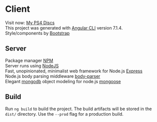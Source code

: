 # Client

Visit now: [My PS4 Discs](http://donrenat.tk:8080)  
This project was generated with [Angular CLI](https://github.com/angular/angular-cli) version 7.1.4.  
Style/components by [Bootstrap](https://getbootstrap.com/)   


## Server

Package manager [NPM](https://www.npmjs.com/)  
Server runs using [NodeJS](https://nodejs.org/en/)  
Fast, unopinionated, minimalist web framework for Node.js [Express](https://expressjs.com/)  
Node.js body parsing middleware [body-parser](https://github.com/expressjs/body-parser)  
Elegant [mongodb](https://www.mongodb.com/) object modeling for node.js [mongoose](https://mongoosejs.com/)  

## Build

Run `ng build` to build the project. The build artifacts will be stored in the `dist/` directory. Use the `--prod` flag for a production build.
